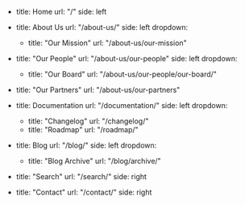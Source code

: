 - title: Home
  url: "/"
  side: left

- title: About Us
  url: "/about-us/"
  side: left
  dropdown:
  - title: "Our Mission"
    url: "/about-us/our-mission"
 
- title: "Our People"
  url: "/about-us/our-people"
  side: left
  dropdown:
  - title: "Our Board"
    url: "/about-us/our-people/our-board/"
  
-  title: "Our Partners"
    url: "/about-us/our-partners"

- title: Documentation
  url: "/documentation/"
  side: left
  dropdown:
  - title: "Changelog"
    url: "/changelog/"
  - title: "Roadmap"
    url: "/roadmap/"

- title: Blog
  url: "/blog/"
  side: left
  dropdown:
  - title: "Blog Archive"
    url: "/blog/archive/"

- title: "Search"
  url: "/search/"
  side: right

- title: "Contact"
  url: "/contact/"
  side: right
